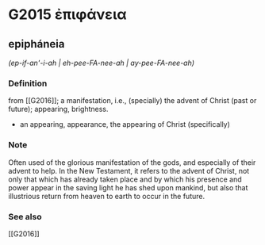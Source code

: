 # G2015 ἐπιφάνεια

## epipháneia

_(ep-if-an'-i-ah | eh-pee-FA-nee-ah | ay-pee-FA-nee-ah)_

### Definition

from [[G2016]]; a manifestation, i.e., (specially) the advent of Christ (past or future); appearing, brightness.

- an appearing, appearance, the appearing of Christ (specifically)

### Note

Often used of the glorious manifestation of the gods, and especially of their advent to help. In the New Testament, it refers to the advent of Christ, not only that which has already taken place and by which his presence and power appear in the saving light he has shed upon mankind, but also that illustrious return from heaven to earth to occur in the future.

### See also

[[G2016]]

